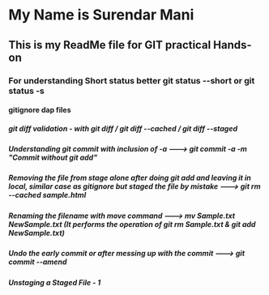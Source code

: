 # My Name is Surendar Mani
## This is my ReadMe file for GIT practical Hands-on
### For understanding Short status better git status --short or git status -s
#### gitignore dap files 
##### git diff validation - with git diff / git diff --cached / git diff --staged
##### Understanding git commit with inclusion of -a ---> git commit -a -m "Commit without git add"
##### Removing the file from stage alone after doing git add and leaving it in local, similar case as gitignore but staged the file by mistake ---> git rm --cached sample.html
##### Renaming the filename with move command ---> mv Sample.txt NewSample.txt (It performs the operation of git rm Sample.txt & git add NewSample.txt)
##### Undo the early commit or after messing up with the commit ---> git commit --amend
##### Unstaging a Staged File - 1

